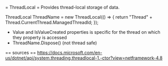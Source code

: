 = ThreadLocal<T> =
Provides thread-local storage of data.

ThreadLocal<string> ThreadName = new ThreadLocal<string>(() => { return "Thread" + Thread.CurrentThread.ManagedThreadId; });


- Value and IsValueCreated properties is specific for the thread on which they property is accessed
- ThreadName.Dispose() (not thread safe)


== sources ==
https://docs.microsoft.com/en-us/dotnet/api/system.threading.threadlocal-1.-ctor?view=netframework-4.8
